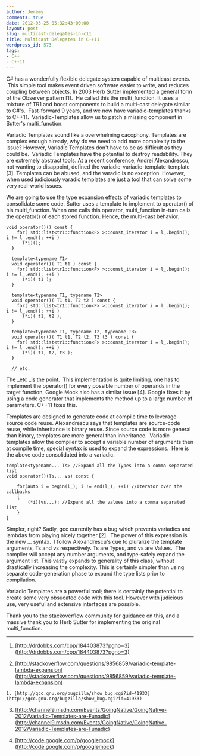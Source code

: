 ```yaml
---
author: Jeremy
comments: true
date: 2012-03-25 05:32:43+00:00
layout: post
slug: multicast-delegates-in-c11
title: Multicast Delegates in C++11
wordpress_id: 573
tags:
- C++
- C++11
---
```


C# has a wonderfully flexible delegate system capable of multicast events.  This simple tool makes event driven software easier to write, and reduces coupling between objects. In 2003 Herb Sutter implemented a general form of the Observer pattern [1].  He called this the multi_function. It uses a mixture of TR1 and boost components to build a multi-cast delegate similar to C#'s.  Fast-forward 9 years, and we now have variadic-templates thanks to C++11.  Variadic-Templates allow us to patch a missing component in Sutter's multi_function. 
<!-- more -->

Variadic Templates sound like a overwhelming cacophony. Templates are complex enough already, why do we need to add more complexity to the issue? However, Variadic Templates don't have to be as difficult as they could be.  Variadic Templates have the potential to destroy readability. They are extremely abstract tools. At a recent conference, Andrei Alexandrescu, not wanting to disappoint, defined the variadic-variadic-template-template [3]. Templates can be abused, and the varadic is no exception. However, when used judiciously varadic templates are just a tool that can solve some very real-world issues.

We are going to use the type expansion effects of variadic templates to consolidate some code. Sutter uses a template to implement to operator() of his multi_function. When one calls this operator, multi_function in-turn calls the operator() of each stored function. Hence, the multi-cast behavior.

    
    void operator()() const {
        for( std::list<tr1::function<F> >::const_iterator i = l_.begin(); i != l_.end(); ++i )
          (*i)();
      }
    
      template<typename T1>
      void operator()( T1 t1 ) const {
        for( std::list<tr1::function<F> >::const_iterator i = l_.begin(); i != l_.end(); ++i )
          (*i)( t1 );
      }
    
      template<typename T1, typename T2>
      void operator()( T1 t1, T2 t2 ) const {
        for( std::list<tr1::function<F> >::const_iterator i = l_.begin(); i != l_.end(); ++i )
          (*i)( t1, t2 );
      }
    
      template<typename T1, typename T2, typename T3>
      void operator()( T1 t1, T2 t2, T3 t3 ) const {
        for( std::list<tr1::function<F> >::const_iterator i = l_.begin(); i != l_.end(); ++i )
          (*i)( t1, t2, t3 );
      }
    
      // etc.


The _etc _is the point.  This implementation is quite limiting, one has to implement the operator() for every possible number of operands in the target function. Google Mock also has a similar issue [4]. Google fixes it by using a code generator that implements the method up to a large number of parameters. C++11 fixes this.

Templates are designed to generate code at compile time to leverage source code reuse. Alexandrescu says that templates are source-code reuse, while inheritance is binary reuse. Since source code is more general than binary, templates are more general than inheritance.  Variadic templates allow the compiler to accept a variable number of arguments then at compile time, special syntax is used to expand the expressions.  Here is the above code consolidated into a variadic.

    
    template<typename... Ts> //Expand all the Types into a comma separated list
    void operator()(Ts... vs) const {
    
        for(auto i = begin(l_); i != end(l_); ++i) //Iterator over the callbacks
        {
            (*i)(vs...); //Expand all the values into a comma separated list
        }
    }


Simpler, right? Sadly, gcc currently has a bug which prevents variadics and lambdas from playing nicely together [2].  The power of this expression is the new ... syntax.  I follow Alexandrescu's cue to pluralize the template arguments, Ts and vs respectively. Ts are Types, and vs are Values.  The compiler will accept any number arguments, and type-safely expand the argument list. This vastly expands to generality of this class, without drastically increasing the complexity. This is certainly simpler than using separate code-generation phase to expand the type lists prior to compilation.

Variadic Templates are a powerful tool; there is certainly the potential to create some very obsucated code with this tool. However with judicious use, very useful and extensive interfaces are possible.

Thank you to the stackoverflow community for guidance on this, and a massive thank you to Herb Sutter for implementing the original multi_function.



* * *






	
  1. [http://drdobbs.com/cpp/184403873?pgno=3](http://drdobbs.com/cpp/184403873?pgno=3)

	
  2. [http://stackoverflow.com/questions/9856859/variadic-template-lambda-expansion](http://stackoverflow.com/questions/9856859/variadic-template-lambda-expansion)


	
    1. [http://gcc.gnu.org/bugzilla/show_bug.cgi?id=41933](http://gcc.gnu.org/bugzilla/show_bug.cgi?id=41933)


	
  3. [http://channel9.msdn.com/Events/GoingNative/GoingNative-2012/Variadic-Templates-are-Funadic](http://channel9.msdn.com/Events/GoingNative/GoingNative-2012/Variadic-Templates-are-Funadic)

	
  4. [http://code.google.com/p/googlemock](http://code.google.com/p/googlemock)


